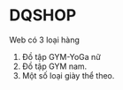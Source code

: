 # DQSHOP
Web có 3 loại hàng 
1. Đồ tập GYM-YoGa nữ
2. Đồ tập GYM nam.
3. Một số loại giày thể theo.
